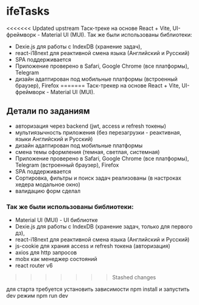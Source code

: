 # ifeTasks

<<<<<<< Updated upstream
Таск-треке на основе React + Vite, UI-фреймворк - Material UI (MUI).
Так же были использованы библиотеки:
- Dexie.js для работы с IndexDB (хранение задач), 
- react-i18next для реактивной смена языка (Английский и Русский)
- SPA поддерживается
- Приложение проверено в Safari, Google Chrome (все платформы), Telegram 
- дизайн адаптирован под мобильные платформы
(встроенный браузер), Firefox
=======
Таск-трекер на основе React + Vite, UI-фреймворк - Material UI (MUI).


## Детали по заданиям
- авторизация через backend (jwt, access и refresh токены)
- мультиязычность приложения (без перезагрузки - реактивная, языки Английский и Русский)
- дизайн адаптирован под мобильные платформы
- смена темы оформления (темная, светлая, системная)
- Приложение проверено в Safari, Google Chrome (все платформы), Telegram (встроенный браузер), Firefox
- SPA поддерживается
- Сортировка, фильтры и поиск задач реализованы (в настроках хедера модальное окно)
- валидацию форм сделал

### Так же были использованы библиотеки:
- Material UI (MUI) - UI библиотке
- Dexie.js для работы с IndexDB (хранение задач, только для первого дз),
- react-i18next для реактивной смена языка (Английский и Русский)
- js-cookie для храния access и refresh токена (авторизация)
- axios для http запросов
- mobx как менеджер состояний
- react router v6
>>>>>>> Stashed changes

для старта требуется установить зависимости npm install
и запустить dev режим npm run dev